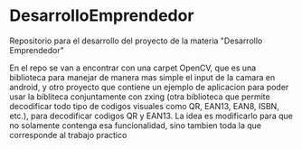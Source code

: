 # DesarrolloEmprendedor
Repositorio para el desarrollo del proyecto de la materia "Desarrollo Emprendedor"

En el repo se van a encontrar con una carpet OpenCV, que es una biblioteca para manejar de manera mas simple el input de la
camara en android, y otro proyecto que contiene un ejemplo de aplicacion para poder usar la bibliteca conjuntamente con zxing 
(otra biblioteca que permite decodificar todo tipo de codigos visuales como QR, EAN13, EAN8, ISBN, etc.), para decodificar codigos
QR y EAN13. La idea es modificarlo para que no solamente contenga esa funcionalidad, sino tambien toda la que corresponde al 
trabajo practico
